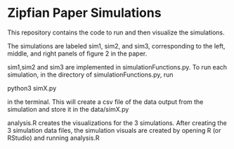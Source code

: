 # Zipfian Paper Simulations

This repository contains the code to run and then visualize the simulations.

The simulations are labeled sim1, sim2, and sim3, corresponding to the left, middle, and right panels of figure 2 in the paper.

sim1,sim2 and sim3 are implemented in simulationFunctions.py. To run each simulation, in the directory of simulationFunctions.py, run 

python3 simX.py 

in the terminal. This will create a csv file of the data output from the simulation and store it in the data/simX.py

analysis.R creates the visualizations for the 3 simulations. After creating the 3 simulation data files, the simulation visuals are created by opening R (or RStudio) and running analysis.R
